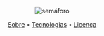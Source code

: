 <p align="center">
   <img src="https://github.com/felipesantos10/semaforo/blob/master/github/Captura%20de%20tela%20de%202020-10-01%2000-13-14.png" alt="semáforo" />
</p>
<!-- Indice-->
<p align="center">
 <a href="#-sobre-o-projeto">Sobre</a> •
 <a href="#-Tecnologias">Tecnologias</a> • 
 <a href="#-licença">Licença</a>
</p>
</a></a>


